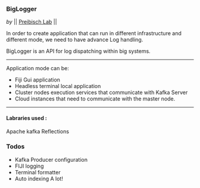 ### BigLogger 
_by_ || [Preibisch Lab](http://preibischlab.mdc-berlin.de) ||

In order to create application that can run in different infrastructure and different mode, we need to have advance Log handling.

BigLogger is an API for log dispatching within big systems.

----
Application mode can be:
  - Fiji Gui application
  - Headless terminal local application
  - Cluster nodes execution services that communicate with Kafka Server
  - Cloud instances that need to communicate with the master node.
  
------
#### Labraries used :

Apache kafka 
Reflections



### Todos

 - Kafka Producer configuration
 - FIJI logging
 - Terminal formatter
 - Auto indexing
 A lot!


